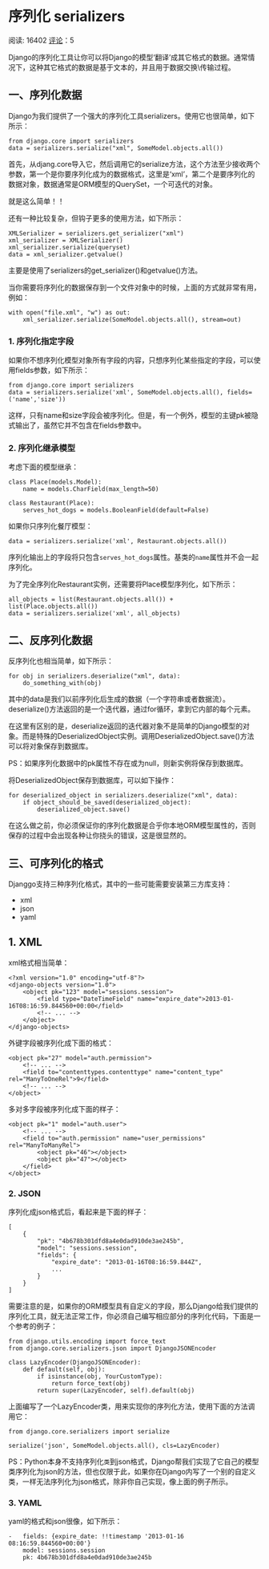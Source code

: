 # 序列化 serializers

阅读: 16402     [评论](http://www.liujiangblog.com/course/django/171#comments)：5

Django的序列化工具让你可以将Django的模型‘翻译’成其它格式的数据。通常情况下，这种其它格式的数据是基于文本的，并且用于数据交换\传输过程。

## 一、序列化数据

Django为我们提供了一个强大的序列化工具serializers。使用它也很简单，如下所示：

```
from django.core import serializers
data = serializers.serialize("xml", SomeModel.objects.all())
```

首先，从djang.core导入它，然后调用它的serialize方法，这个方法至少接收两个参数，第一个是你要序列化成为的数据格式，这里是‘xml’，第二个是要序列化的数据对象，数据通常是ORM模型的QuerySet，一个可迭代的对象。

就是这么简单！！

还有一种比较复杂，但钩子更多的使用方法，如下所示：

```
XMLSerializer = serializers.get_serializer("xml")
xml_serializer = XMLSerializer()
xml_serializer.serialize(queryset)
data = xml_serializer.getvalue()
```

主要是使用了serializers的get_serializer()和getvalue()方法。

当你需要将序列化的数据保存到一个文件对象中的时候，上面的方式就非常有用，例如：

```
with open("file.xml", "w") as out:
    xml_serializer.serialize(SomeModel.objects.all(), stream=out)
```

### 1. 序列化指定字段

如果你不想序列化模型对象所有字段的内容，只想序列化某些指定的字段，可以使用fields参数，如下所示：

```
from django.core import serializers
data = serializers.serialize('xml', SomeModel.objects.all(), fields=('name','size'))
```

这样，只有name和size字段会被序列化。但是，有一个例外，模型的主键pk被隐式输出了，虽然它并不包含在fields参数中。

### 2. 序列化继承模型

考虑下面的模型继承：

```
class Place(models.Model):
    name = models.CharField(max_length=50)

class Restaurant(Place):
    serves_hot_dogs = models.BooleanField(default=False)
```

如果你只序列化餐厅模型：

```
data = serializers.serialize('xml', Restaurant.objects.all())
```

序列化输出上的字段将只包含`serves_hot_dogs`属性。基类的`name`属性并不会一起序列化。

为了完全序列化Restaurant实例，还需要将Place模型序列化，如下所示：

```
all_objects = list(Restaurant.objects.all()) + list(Place.objects.all())
data = serializers.serialize('xml', all_objects)
```

## 二、反序列化数据

反序列化也相当简单，如下所示：

```
for obj in serializers.deserialize("xml", data):
    do_something_with(obj)
```

其中的data是我们以前序列化后生成的数据（一个字符串或者数据流）。deserialize()方法返回的是一个迭代器，通过for循环，拿到它内部的每个元素。

在这里有区别的是，deserialize返回的迭代器对象不是简单的Django模型的对象。而是特殊的DeserializedObject实例。调用DeserializedObject.save()方法可以将对象保存到数据库。

PS：如果序列化数据中的pk属性不存在或为null，则新实例将保存到数据库。

将DeserializedObject保存到数据库，可以如下操作：

```
for deserialized_object in serializers.deserialize("xml", data):
    if object_should_be_saved(deserialized_object):
        deserialized_object.save()
```

在这么做之前，你必须保证你的序列化数据是合乎你本地ORM模型属性的，否则保存的过程中会出现各种让你挠头的错误，这是很显然的。

## 三、可序列化的格式

Djanggo支持三种序列化格式，其中的一些可能需要安装第三方库支持：

- xml
- json
- yaml

## 1. XML

xml格式相当简单：

```
<?xml version="1.0" encoding="utf-8"?>
<django-objects version="1.0">
    <object pk="123" model="sessions.session">
        <field type="DateTimeField" name="expire_date">2013-01-16T08:16:59.844560+00:00</field>
        <!-- ... -->
    </object>
</django-objects>
```

外键字段被序列化成下面的格式：

```
<object pk="27" model="auth.permission">
    <!-- ... -->
    <field to="contenttypes.contenttype" name="content_type" rel="ManyToOneRel">9</field>
    <!-- ... -->
</object>
```

多对多字段被序列化成下面的样子：

```
<object pk="1" model="auth.user">
    <!-- ... -->
    <field to="auth.permission" name="user_permissions" rel="ManyToManyRel">
        <object pk="46"></object>
        <object pk="47"></object>
    </field>
</object>
```

### 2. JSON

序列化成json格式后，看起来是下面的样子：

```
[
    {
        "pk": "4b678b301dfd8a4e0dad910de3ae245b",
        "model": "sessions.session",
        "fields": {
            "expire_date": "2013-01-16T08:16:59.844Z",
            ...
        }
    }
]
```

需要注意的是，如果你的ORM模型具有自定义的字段，那么Django给我们提供的序列化工具，就无法正常工作，你必须自己编写相应部分的序列化代码，下面是一个参考的例子：

```
from django.utils.encoding import force_text
from django.core.serializers.json import DjangoJSONEncoder

class LazyEncoder(DjangoJSONEncoder):
    def default(self, obj):
        if isinstance(obj, YourCustomType):
            return force_text(obj)
        return super(LazyEncoder, self).default(obj)
```

上面编写了一个LazyEncoder类，用来实现你的序列化方法，使用下面的方法调用它：

```
from django.core.serializers import serialize

serialize('json', SomeModel.objects.all(), cls=LazyEncoder)
```

PS：Python本身不支持序列化`类`到json格式，Django帮我们实现了它自己的模型类序列化为json的方法，但也仅限于此，如果你在Django内写了一个别的自定义类，一样无法序列化为json格式，除非你自己实现，像上面的例子所示。

### 3. YAML

yaml的格式和json很像，如下所示：

```
-   fields: {expire_date: !!timestamp '2013-01-16 08:16:59.844560+00:00'}
    model: sessions.session
    pk: 4b678b301dfd8a4e0dad910de3ae245b
```